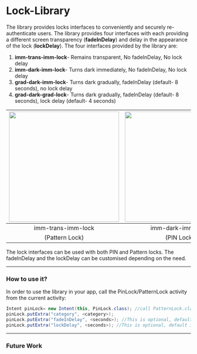 # Lock-Library

The library provides locks interfaces to conveniently and securely re-authenticate users. The library provides four interfaces with each providing a different screen transparency (**fadeInDelay**) and delay in the appearance of the lock (**lockDelay**). The four interfaces provided by the library are:

1. **imm-trans-imm-lock**- Remains transparent, No fadeInDelay, No lock delay
2. **imm-dark-imm-lock**- Turns dark immediately, No fadeInDelay, No lock delay
3. **grad-dark-imm-lock**- Turns dark gradually, fadeInDelay (default- 8 seconds), no lock delay
4. **grad-dark-grad-lock**- Turns dark gradually, fadeInDelay (default- 8 seconds), lock delay (default- 4 seconds)

<img src="https://github.com/lalitagarwal/Lock-Library/raw/master/images/Imm-Trans-PAT.gif" height="300px" />   |  <img src="https://github.com/lalitagarwal/Lock-Library/raw/master/images/Imm-Dark-PIN.gif" height="300px" /> | <img src="https://github.com/lalitagarwal/Lock-Library/raw/master/images/Grad-Dark-PIN.gif" height="300px" /> | <img src="https://github.com/lalitagarwal/Lock-Library/raw/master/images/Grad-Dark-Grad-Lock-PAT.gif" height="300px" />
:-------------------------:|:-------------------------:|:-------------------------:|:-------------------------:
imm-trans-imm-lock  |  imm-dark-imm-lock |  grad-dark-imm-lock |  grad-dark-grad-lock
(Pattern Lock)  |  (PIN Lock) |  (PIN Lock) |  (Pattern Lock)

The lock interfaces can be used with both PIN and Pattern locks. The fadeInDelay and the lockDelay can be customised depending on the need.

---

### How to use it?

In order to use the library in your app, call the PinLock/PatternLock activity  from the current activity:

```java
Intent pinLock= new Intent(this, PinLock.class); //call PatternLock.class to use the Pattern Lock
pinLock.putExtra("category", <category>);
pinLock.putExtra("fadeInDelay", <seconds>); //This is optional, default is 8 sec
pinLock.putExtra("lockDelay", <seconds>); //This is optional, default is 4 sec
```
---

### Future Work
